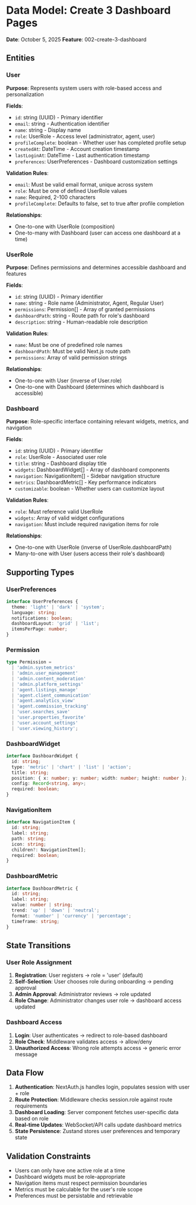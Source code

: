 # Data Model: Create 3 Dashboard Pages

**Date**: October 5, 2025
**Feature**: 002-create-3-dashboard

## Entities

### User
**Purpose**: Represents system users with role-based access and personalization

**Fields**:
- `id`: string (UUID) - Primary identifier
- `email`: string - Authentication identifier
- `name`: string - Display name
- `role`: UserRole - Access level (administrator, agent, user)
- `profileComplete`: boolean - Whether user has completed profile setup
- `createdAt`: DateTime - Account creation timestamp
- `lastLoginAt`: DateTime - Last authentication timestamp
- `preferences`: UserPreferences - Dashboard customization settings

**Validation Rules**:
- `email`: Must be valid email format, unique across system
- `role`: Must be one of defined UserRole values
- `name`: Required, 2-100 characters
- `profileComplete`: Defaults to false, set to true after profile completion

**Relationships**:
- One-to-one with UserRole (composition)
- One-to-many with Dashboard (user can access one dashboard at a time)

### UserRole
**Purpose**: Defines permissions and determines accessible dashboard and features

**Fields**:
- `id`: string (UUID) - Primary identifier
- `name`: string - Role name (Administrator, Agent, Regular User)
- `permissions`: Permission[] - Array of granted permissions
- `dashboardPath`: string - Route path for role's dashboard
- `description`: string - Human-readable role description

**Validation Rules**:
- `name`: Must be one of predefined role names
- `dashboardPath`: Must be valid Next.js route path
- `permissions`: Array of valid permission strings

**Relationships**:
- One-to-one with User (inverse of User.role)
- One-to-one with Dashboard (determines which dashboard is accessible)

### Dashboard
**Purpose**: Role-specific interface containing relevant widgets, metrics, and navigation

**Fields**:
- `id`: string (UUID) - Primary identifier
- `role`: UserRole - Associated user role
- `title`: string - Dashboard display title
- `widgets`: DashboardWidget[] - Array of dashboard components
- `navigation`: NavigationItem[] - Sidebar navigation structure
- `metrics`: DashboardMetric[] - Key performance indicators
- `customizable`: boolean - Whether users can customize layout

**Validation Rules**:
- `role`: Must reference valid UserRole
- `widgets`: Array of valid widget configurations
- `navigation`: Must include required navigation items for role

**Relationships**:
- One-to-one with UserRole (inverse of UserRole.dashboardPath)
- Many-to-one with User (users access their role's dashboard)

## Supporting Types

### UserPreferences
```typescript
interface UserPreferences {
  theme: 'light' | 'dark' | 'system';
  language: string;
  notifications: boolean;
  dashboardLayout: 'grid' | 'list';
  itemsPerPage: number;
}
```

### Permission
```typescript
type Permission =
  | 'admin.system_metrics'
  | 'admin.user_management'
  | 'admin.content_moderation'
  | 'admin.platform_settings'
  | 'agent.listings_manage'
  | 'agent.client_communication'
  | 'agent.analytics_view'
  | 'agent.commission_tracking'
  | 'user.searches_save'
  | 'user.properties_favorite'
  | 'user.account_settings'
  | 'user.viewing_history';
```

### DashboardWidget
```typescript
interface DashboardWidget {
  id: string;
  type: 'metric' | 'chart' | 'list' | 'action';
  title: string;
  position: { x: number; y: number; width: number; height: number };
  config: Record<string, any>;
  required: boolean;
}
```

### NavigationItem
```typescript
interface NavigationItem {
  id: string;
  label: string;
  path: string;
  icon: string;
  children?: NavigationItem[];
  required: boolean;
}
```

### DashboardMetric
```typescript
interface DashboardMetric {
  id: string;
  label: string;
  value: number | string;
  trend: 'up' | 'down' | 'neutral';
  format: 'number' | 'currency' | 'percentage';
  timeframe: string;
}
```

## State Transitions

### User Role Assignment
1. **Registration**: User registers → role = 'user' (default)
2. **Self-Selection**: User chooses role during onboarding → pending approval
3. **Admin Approval**: Administrator reviews → role updated
4. **Role Change**: Administrator changes user role → dashboard access updated

### Dashboard Access
1. **Login**: User authenticates → redirect to role-based dashboard
2. **Role Check**: Middleware validates access → allow/deny
3. **Unauthorized Access**: Wrong role attempts access → generic error message

## Data Flow

1. **Authentication**: NextAuth.js handles login, populates session with user + role
2. **Route Protection**: Middleware checks session.role against route requirements
3. **Dashboard Loading**: Server component fetches user-specific data based on role
4. **Real-time Updates**: WebSocket/API calls update dashboard metrics
5. **State Persistence**: Zustand stores user preferences and temporary state

## Validation Constraints

- Users can only have one active role at a time
- Dashboard widgets must be role-appropriate
- Navigation items must respect permission boundaries
- Metrics must be calculable for the user's role scope
- Preferences must be persistable and retrievable